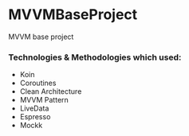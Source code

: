 # MVVMBaseProject
MVVM base project

### Technologies & Methodologies which used:

- Koin
- Coroutines
- Clean Architecture
- MVVM Pattern
- LiveData
- Espresso
- Mockk
